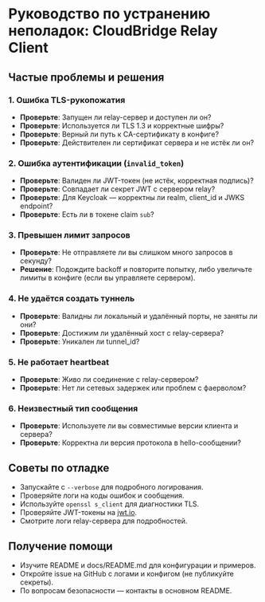 # Руководство по устранению неполадок: CloudBridge Relay Client

## Частые проблемы и решения

### 1. Ошибка TLS-рукопожатия
- **Проверьте**: Запущен ли relay-сервер и доступен ли он?
- **Проверьте**: Используется ли TLS 1.3 и корректные шифры?
- **Проверьте**: Верный ли путь к CA-сертификату в конфиге?
- **Проверьте**: Действителен ли сертификат сервера и не истёк ли он?

### 2. Ошибка аутентификации (`invalid_token`)
- **Проверьте**: Валиден ли JWT-токен (не истёк, корректная подпись)?
- **Проверьте**: Совпадает ли секрет JWT с сервером relay?
- **Проверьте**: Для Keycloak — корректны ли realm, client_id и JWKS endpoint?
- **Проверьте**: Есть ли в токене claim `sub`?

### 3. Превышен лимит запросов
- **Проверьте**: Не отправляете ли вы слишком много запросов в секунду?
- **Решение**: Подождите backoff и повторите попытку, либо увеличьте лимиты в конфиге (если вы управляете сервером).

### 4. Не удаётся создать туннель
- **Проверьте**: Валидны ли локальный и удалённый порты, не заняты ли они?
- **Проверьте**: Достижим ли удалённый хост с relay-сервера?
- **Проверьте**: Уникален ли tunnel_id?

### 5. Не работает heartbeat
- **Проверьте**: Живо ли соединение с relay-сервером?
- **Проверьте**: Нет ли сетевых задержек или проблем с фаерволом?

### 6. Неизвестный тип сообщения
- **Проверьте**: Используете ли вы совместимые версии клиента и сервера?
- **Проверьте**: Корректна ли версия протокола в hello-сообщении?

## Советы по отладке
- Запускайте с `--verbose` для подробного логирования.
- Проверяйте логи на коды ошибок и сообщения.
- Используйте `openssl s_client` для диагностики TLS.
- Проверяйте JWT-токены на [jwt.io](https://jwt.io/).
- Смотрите логи relay-сервера для подробностей.

## Получение помощи
- Изучите README и docs/README.md для конфигурации и примеров.
- Откройте issue на GitHub с логами и конфигом (не публикуйте секреты).
- По вопросам безопасности — контакты в основном README. 